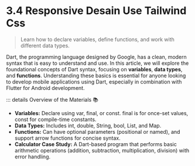 # 3.4 Responsive Desain Use Tailwind Css

> Learn how to declare variables, define functions, and work with different data types.

Dart, the programming language designed by Google, has a clean, modern syntax that is easy to understand and use. In this article, we will explore the foundational concepts of Dart syntax, focusing on **variables**, **data types**, and **functions**. Understanding these basics is essential for anyone looking to develop mobile applications using Dart, especially in combination with Flutter for Android development.

::: details Overview of the Materials 📚

- **Variables:** Declare using var, final, or const. final is for once-set values, const for compile-time constants.
- **Data Types:** Includes int, double, String, bool, List, and Map.
- **Functions:** Can have optional parameters (positional or named), and support arrow functions for concise syntax.
- **Calculator Case Study:** A Dart-based program that performs basic arithmetic operations (addition, subtraction, multiplication, division) with error handling.